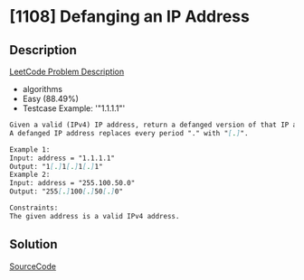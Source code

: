 # [1108] Defanging an IP Address

## Description

[LeetCode Problem Description](https://leetcode.com/problems/defanging-an-ip-address/description/)

* algorithms
* Easy (88.49%)
* Testcase Example:  '"1.1.1.1"'

```md
Given a valid (IPv4) IP address, return a defanged version of that IP address.
A defanged IP address replaces every period "." with "[.]".

Example 1:
Input: address = "1.1.1.1"
Output: "1[.]1[.]1[.]1"
Example 2:
Input: address = "255.100.50.0"
Output: "255[.]100[.]50[.]0"

Constraints:
The given address is a valid IPv4 address.

```

## Solution

[SourceCode](./solution.js)
